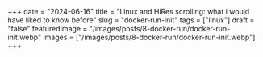 +++
date = "2024-06-16"
title = "Linux and HiRes scrolling: what i would have liked to know before"
slug = "docker-run-init"
tags = ["linux"]
draft = "false"
featuredImage = "/images/posts/8-docker-run/docker-run-init.webp"
images = ["/images/posts/8-docker-run/docker-run-init.webp"]
+++
